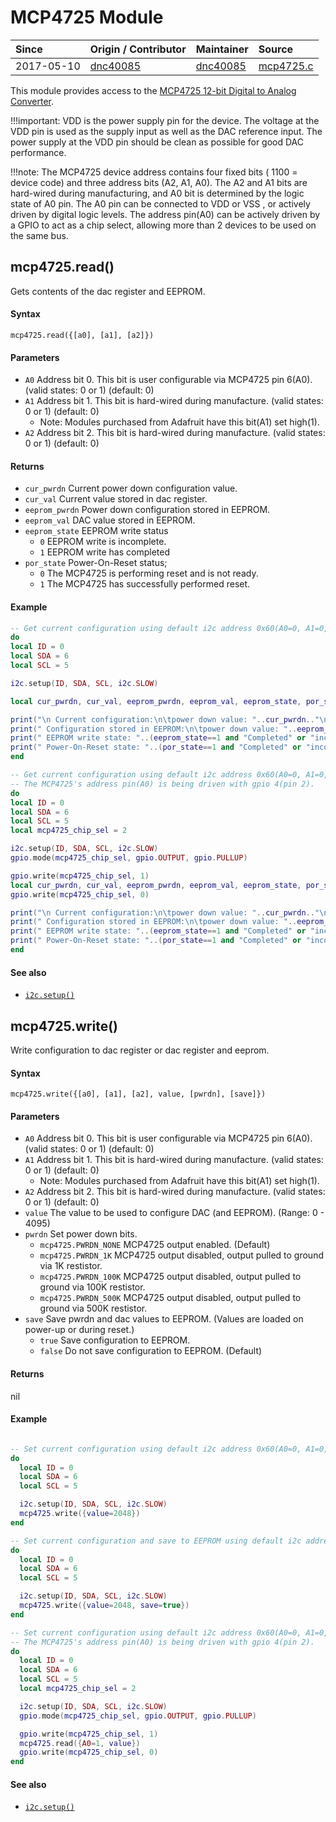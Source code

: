 # MCP4725 Module
| Since  | Origin / Contributor  | Maintainer  | Source  |
| :----- | :-------------------- | :---------- | :------ |
| 2017-05-10 | [dnc40085](https://github.com/dnc40085) | [dnc40085](https://github.com/dnc40085) | [mcp4725.c](../../app/modules/mcp4725.c)|


This module provides access to the [MCP4725 12-bit Digital to Analog Converter](http://ww1.microchip.com/downloads/en/DeviceDoc/22039d.pdf).

!!!important:
	VDD is the power supply pin for the device. The voltage at the VDD pin is used as the supply input as well as the DAC reference input. The power supply at the VDD pin should be clean as possible for good DAC performance.

!!!note:
	The MCP4725 device address contains four fixed bits ( 1100 = device code) and three address bits (A2, A1, A0). The A2 and A1 bits are hard-wired during manufacturing, and A0 bit is determined by the logic state of A0 pin. The A0 pin can be connected to VDD or VSS , or actively driven by digital logic levels. The address pin(A0) can be actively driven by a GPIO to act as a chip select, allowing more than 2 devices to be used on the same bus.

## mcp4725.read()
Gets contents of the dac register and EEPROM.

#### Syntax
`mcp4725.read({[a0], [a1], [a2]})`

#### Parameters
- `A0` Address bit 0. This bit is user configurable via MCP4725 pin 6(A0). (valid states: 0 or 1) (default: 0)
- `A1` Address bit 1. This bit is hard-wired during manufacture. (valid states: 0 or 1) (default: 0)
	- Note: Modules purchased from Adafruit have this bit(A1) set high(1).
- `A2` Address bit 2. This bit is hard-wired during manufacture. (valid states: 0 or 1) (default: 0)

#### Returns
* `cur_pwrdn` Current power down configuration value.
* `cur_val` Current value stored in dac register.
* `eeprom_pwrdn` Power down configuration stored in EEPROM.
* `eeprom_val` DAC value stored in EEPROM.
* `eeprom_state` EEPROM write status
	* `0` EEPROM write is incomplete.
	* `1` EEPROM write has completed
* `por_state` Power-On-Reset status;
	* `0` The MCP4725 is performing reset and is not ready.
	* `1` The MCP4725 has successfully performed reset.

#### Example
```lua
-- Get current configuration using default i2c address 0x60(A0=0, A1=0, A2=0).
do
local ID = 0
local SDA = 6
local SCL = 5

i2c.setup(ID, SDA, SCL, i2c.SLOW)

local cur_pwrdn, cur_val, eeprom_pwrdn, eeprom_val, eeprom_state, por_state = mcp4725.read()

print("\n Current configuration:\n\tpower down value: "..cur_pwrdn.."\n\tdac value: "..cur_val)
print(" Configuration stored in EEPROM:\n\tpower down value: "..eeprom_pwrdn.."\n\tdac value: "..eeprom_val)
print(" EEPROM write state: "..(eeprom_state==1 and "Completed" or "incomplete"))
print(" Power-On-Reset state: "..(por_state==1 and "Completed" or "incomplete"))
end

-- Get current configuration using default i2c address 0x60(A0=0, A1=0, A2=0).
-- The MCP4725's address pin(A0) is being driven with gpio 4(pin 2).
do
local ID = 0
local SDA = 6
local SCL = 5
local mcp4725_chip_sel = 2

i2c.setup(ID, SDA, SCL, i2c.SLOW)
gpio.mode(mcp4725_chip_sel, gpio.OUTPUT, gpio.PULLUP)

gpio.write(mcp4725_chip_sel, 1)
local cur_pwrdn, cur_val, eeprom_pwrdn, eeprom_val, eeprom_state, por_state = mcp4725.read({A0=1})
gpio.write(mcp4725_chip_sel, 0)

print("\n Current configuration:\n\tpower down value: "..cur_pwrdn.."\n\tdac value: "..cur_val)
print(" Configuration stored in EEPROM:\n\tpower down value: "..eeprom_pwrdn.."\n\tdac value: "..eeprom_val)
print(" EEPROM write state: "..(eeprom_state==1 and "Completed" or "incomplete"))
print(" Power-On-Reset state: "..(por_state==1 and "Completed" or "incomplete"))
end
```
#### See also
- [`i2c.setup()`](i2c.md#i2csetup)


## mcp4725.write()
Write configuration to dac register or dac register and eeprom.

#### Syntax
`mcp4725.write({[a0], [a1], [a2], value, [pwrdn], [save]})`

#### Parameters
- `A0` Address bit 0. This bit is user configurable via MCP4725 pin 6(A0). (valid states: 0 or 1) (default: 0)
- `A1` Address bit 1. This bit is hard-wired during manufacture. (valid states: 0 or 1) (default: 0)
	- Note: Modules purchased from Adafruit have this bit(A1) set high(1).
- `A2` Address bit 2. This bit is hard-wired during manufacture. (valid states: 0 or 1) (default: 0)
- `value` The value to be used to configure DAC (and EEPROM). (Range: 0 - 4095)
- `pwrdn` Set power down bits.
	- `mcp4725.PWRDN_NONE` MCP4725 output enabled. (Default)
	- `mcp4725.PWRDN_1K` MCP4725 output disabled, output pulled to ground via 1K restistor.
	- `mcp4725.PWRDN_100K` MCP4725 output disabled, output pulled to ground via 100K restistor.
	- `mcp4725.PWRDN_500K` MCP4725 output disabled, output pulled to ground via 500K restistor.
- `save` Save pwrdn and dac values to EEPROM. (Values are loaded on power-up or during reset.)
	- `true` Save configuration to EEPROM.
	- `false` Do not save configuration to EEPROM. (Default)

#### Returns
nil

#### Example
```lua

-- Set current configuration using default i2c address 0x60(A0=0, A1=0, A2=0).
do
  local ID = 0
  local SDA = 6
  local SCL = 5

  i2c.setup(ID, SDA, SCL, i2c.SLOW)
  mcp4725.write({value=2048})
end

-- Set current configuration and save to EEPROM using default i2c address 0x60(A0=0, A1=0, A2=0).
do
  local ID = 0
  local SDA = 6
  local SCL = 5

  i2c.setup(ID, SDA, SCL, i2c.SLOW)
  mcp4725.write({value=2048, save=true})
end

-- Set current configuration using default i2c address 0x60(A0=0, A1=0, A2=0).
-- The MCP4725's address pin(A0) is being driven with gpio 4(pin 2).
do
  local ID = 0
  local SDA = 6
  local SCL = 5
  local mcp4725_chip_sel = 2

  i2c.setup(ID, SDA, SCL, i2c.SLOW)
  gpio.mode(mcp4725_chip_sel, gpio.OUTPUT, gpio.PULLUP)

  gpio.write(mcp4725_chip_sel, 1)
  mcp4725.read({A0=1, value})
  gpio.write(mcp4725_chip_sel, 0)
end
```
#### See also
- [`i2c.setup()`](i2c.md#i2csetup)
